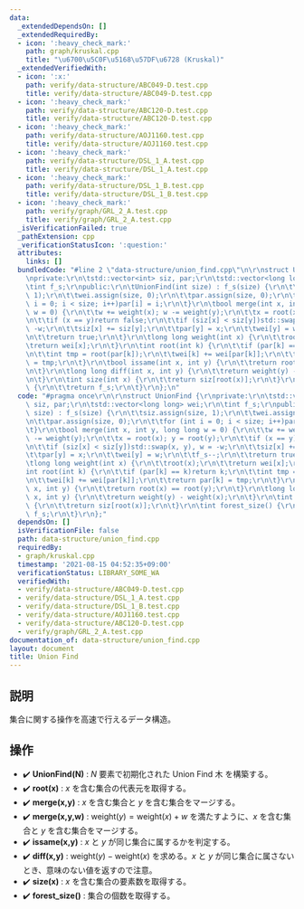 ```yaml
---
data:
  _extendedDependsOn: []
  _extendedRequiredBy:
  - icon: ':heavy_check_mark:'
    path: graph/kruskal.cpp
    title: "\u6700\u5C0F\u5168\u57DF\u6728 (Kruskal)"
  _extendedVerifiedWith:
  - icon: ':x:'
    path: verify/data-structure/ABC049-D.test.cpp
    title: verify/data-structure/ABC049-D.test.cpp
  - icon: ':heavy_check_mark:'
    path: verify/data-structure/ABC120-D.test.cpp
    title: verify/data-structure/ABC120-D.test.cpp
  - icon: ':heavy_check_mark:'
    path: verify/data-structure/AOJ1160.test.cpp
    title: verify/data-structure/AOJ1160.test.cpp
  - icon: ':heavy_check_mark:'
    path: verify/data-structure/DSL_1_A.test.cpp
    title: verify/data-structure/DSL_1_A.test.cpp
  - icon: ':heavy_check_mark:'
    path: verify/data-structure/DSL_1_B.test.cpp
    title: verify/data-structure/DSL_1_B.test.cpp
  - icon: ':heavy_check_mark:'
    path: verify/graph/GRL_2_A.test.cpp
    title: verify/graph/GRL_2_A.test.cpp
  _isVerificationFailed: true
  _pathExtension: cpp
  _verificationStatusIcon: ':question:'
  attributes:
    links: []
  bundledCode: "#line 2 \"data-structure/union_find.cpp\"\n\r\nstruct UnionFind {\r\
    \nprivate:\r\n\tstd::vector<int> siz, par;\r\n\tstd::vector<long long> wei;\r\n\
    \tint f_s;\r\npublic:\r\n\tUnionFind(int size) : f_s(size) {\r\n\t\tsiz.assign(size,\
    \ 1);\r\n\t\twei.assign(size, 0);\r\n\t\tpar.assign(size, 0);\r\n\t\tfor (int\
    \ i = 0; i < size; i++)par[i] = i;\r\n\t}\r\n\tbool merge(int x, int y, long long\
    \ w = 0) {\r\n\t\tw += weight(x); w -= weight(y);\r\n\t\tx = root(x); y = root(y);\r\
    \n\t\tif (x == y)return false;\r\n\t\tif (siz[x] < siz[y])std::swap(x, y), w =\
    \ -w;\r\n\t\tsiz[x] += siz[y];\r\n\t\tpar[y] = x;\r\n\t\twei[y] = w;\r\n\t\tf_s--;\r\
    \n\t\treturn true;\r\n\t}\r\n\tlong long weight(int x) {\r\n\t\troot(x);\r\n\t\
    \treturn wei[x];\r\n\t}\r\n\tint root(int k) {\r\n\t\tif (par[k] == k)return k;\r\
    \n\t\tint tmp = root(par[k]);\r\n\t\twei[k] += wei[par[k]];\r\n\t\treturn par[k]\
    \ = tmp;\r\n\t}\r\n\tbool issame(int x, int y) {\r\n\t\treturn root(x) == root(y);\r\
    \n\t}\r\n\tlong long diff(int x, int y) {\r\n\t\treturn weight(y) - weight(x);\r\
    \n\t}\r\n\tint size(int x) {\r\n\t\treturn siz[root(x)];\r\n\t}\r\n\tint forest_size()\
    \ {\r\n\t\treturn f_s;\r\n\t}\r\n};\n"
  code: "#pragma once\r\n\r\nstruct UnionFind {\r\nprivate:\r\n\tstd::vector<int>\
    \ siz, par;\r\n\tstd::vector<long long> wei;\r\n\tint f_s;\r\npublic:\r\n\tUnionFind(int\
    \ size) : f_s(size) {\r\n\t\tsiz.assign(size, 1);\r\n\t\twei.assign(size, 0);\r\
    \n\t\tpar.assign(size, 0);\r\n\t\tfor (int i = 0; i < size; i++)par[i] = i;\r\n\
    \t}\r\n\tbool merge(int x, int y, long long w = 0) {\r\n\t\tw += weight(x); w\
    \ -= weight(y);\r\n\t\tx = root(x); y = root(y);\r\n\t\tif (x == y)return false;\r\
    \n\t\tif (siz[x] < siz[y])std::swap(x, y), w = -w;\r\n\t\tsiz[x] += siz[y];\r\n\
    \t\tpar[y] = x;\r\n\t\twei[y] = w;\r\n\t\tf_s--;\r\n\t\treturn true;\r\n\t}\r\n\
    \tlong long weight(int x) {\r\n\t\troot(x);\r\n\t\treturn wei[x];\r\n\t}\r\n\t\
    int root(int k) {\r\n\t\tif (par[k] == k)return k;\r\n\t\tint tmp = root(par[k]);\r\
    \n\t\twei[k] += wei[par[k]];\r\n\t\treturn par[k] = tmp;\r\n\t}\r\n\tbool issame(int\
    \ x, int y) {\r\n\t\treturn root(x) == root(y);\r\n\t}\r\n\tlong long diff(int\
    \ x, int y) {\r\n\t\treturn weight(y) - weight(x);\r\n\t}\r\n\tint size(int x)\
    \ {\r\n\t\treturn siz[root(x)];\r\n\t}\r\n\tint forest_size() {\r\n\t\treturn\
    \ f_s;\r\n\t}\r\n};"
  dependsOn: []
  isVerificationFile: false
  path: data-structure/union_find.cpp
  requiredBy:
  - graph/kruskal.cpp
  timestamp: '2021-08-15 04:52:35+09:00'
  verificationStatus: LIBRARY_SOME_WA
  verifiedWith:
  - verify/data-structure/ABC049-D.test.cpp
  - verify/data-structure/DSL_1_A.test.cpp
  - verify/data-structure/DSL_1_B.test.cpp
  - verify/data-structure/AOJ1160.test.cpp
  - verify/data-structure/ABC120-D.test.cpp
  - verify/graph/GRL_2_A.test.cpp
documentation_of: data-structure/union_find.cpp
layout: document
title: Union Find
---
```


## 説明
集合に関する操作を高速で行えるデータ構造。

## 操作
- :heavy_check_mark: **UnionFind(N)** : $N$ 要素で初期化された Union Find 木 を構築する。
- :heavy_check_mark: **root(x)** : $x$ を含む集合の代表元を取得する。
- :heavy_check_mark: **merge(x,y)** : $x$ を含む集合と $y$ を含む集合をマージする。
- :heavy_check_mark: **merge(x,y,w)** : $\mathrm{weight}(y) = \mathrm{weight}(x) + w$ を満たすように、$x$ を含む集合と $y$ を含む集合をマージする。
- :heavy_check_mark: **issame(x,y)** : $x$ と $y$ が同じ集合に属するかを判定する。
- :heavy_check_mark: **diff(x,y)** : $\mathrm{weight}(y) - \mathrm{weight}(x)$ を求める。$x$ と $y$ が同じ集合に属さないとき、意味のない値を返すので注意。
- :heavy_check_mark: **size(x)** : $x$ を含む集合の要素数を取得する。
- :heavy_check_mark: **forest_size()** : 集合の個数を取得する。